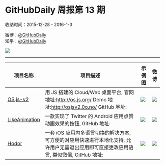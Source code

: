 # GitHubDaily 周报第 13 期

收纳时间：2015-12-28 - 2016-1-3

微博：[@GitHubDaily](https://weibo.com/GitHubDaily)    
知乎：[@GitHubDaily](https://www.zhihu.com/people/githubdaily)

![](https://raw.githubusercontent.com/GitHubDaily/GitHubDaily/master/assets/weixin.png)

---

项目名称 | 项目描述 | 示例图 | 微博
--- | --- | --- | ---
[OS.js-v2](status.github_url) | 用 JS 搭建的 Cloud/Web 桌面平台, 官网地址:http://os.js.org/ Demo 地址:http://osjsv2.0o.no/ GitHub 地址: | ![](http://ww4.sinaimg.cn/large/006fiYtfjw1ezmjuug3ghj31hc0u0kdv.jpg) | [![](https://raw.githubusercontent.com/GitHubDaily/GitHubDaily/master/assets/sina_logo.png)](https://weibo.com/5722964389/DbrSd4Vda)
[LikeAnimation](status.github_url) | 一款实现了 Twitter 的 Android 应用点赞动画效果的按钮, GitHub 地址: | ![](http://ww1.sinaimg.cn/large/006fiYtfjw1ezfttheol0g305b05bt9p.gif) | [![](https://raw.githubusercontent.com/GitHubDaily/GitHubDaily/master/assets/sina_logo.png)](https://weibo.com/5722964389/DaGyTb9aX)
[Hodor](status.github_url) | 一套 iOS 应用内多语言切换的解决方案, 可方便的对应用快速进行本地化支持, 允许用户无需退出应用即可直接更改应用语言, 类似微信, GitHub 地址: | ![](http://ww1.sinaimg.cn/large/006fiYtfjw1eze5qlvtqpj31kw12mn1p.jpg) | [![](https://raw.githubusercontent.com/GitHubDaily/GitHubDaily/master/assets/sina_logo.png)](https://weibo.com/5722964389/DaxeT6hof)
